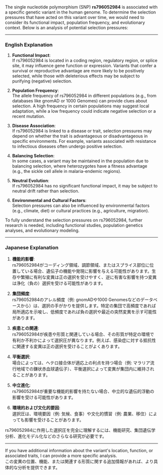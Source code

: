 The single nucleotide polymorphism (SNP) **rs796052984** is associated with a specific genetic variant in the human genome. To determine the selection pressures that have acted on this variant over time, we would need to consider its functional impact, population frequency, and evolutionary context. Below is an analysis of potential selection pressures:

---

### **English Explanation**
1. **Functional Impact**:  
   If rs796052984 is located in a coding region, regulatory region, or splice site, it may influence gene function or expression. Variants that confer a survival or reproductive advantage are more likely to be positively selected, while those with deleterious effects may be subject to purifying (negative) selection.

2. **Population Frequency**:  
   The allele frequency of rs796052984 in different populations (e.g., from databases like gnomAD or 1000 Genomes) can provide clues about selection. A high frequency in certain populations may suggest local adaptation, while a low frequency could indicate negative selection or a recent mutation.

3. **Disease Association**:  
   If rs796052984 is linked to a disease or trait, selection pressures may depend on whether the trait is advantageous or disadvantageous in specific environments. For example, variants associated with resistance to infectious diseases often undergo positive selection.

4. **Balancing Selection**:  
   In some cases, a variant may be maintained in the population due to balancing selection, where heterozygotes have a fitness advantage (e.g., the sickle cell allele in malaria-endemic regions).

5. **Neutral Evolution**:  
   If rs796052984 has no significant functional impact, it may be subject to neutral drift rather than selection.

6. **Environmental and Cultural Factors**:  
   Selection pressures can also be influenced by environmental factors (e.g., climate, diet) or cultural practices (e.g., agriculture, migration).

To fully understand the selection pressures on rs796052984, further research is needed, including functional studies, population genetics analyses, and evolutionary modeling.

---

### **Japanese Explanation**
1. **機能的影響**:  
   rs796052984がコーディング領域、調節領域、またはスプライス部位に位置している場合、遺伝子の機能や発現に影響を与える可能性があります。生存や繁殖に有利な変異は正の選択を受けやすく、逆に有害な影響を持つ変異は浄化（負の）選択を受ける可能性があります。

2. **集団頻度**:  
   rs796052984のアレル頻度（例: gnomADや1000 Genomesなどのデータベースから）は、選択の手がかりを提供します。特定の集団で高頻度であれば局所適応を示唆し、低頻度であれば負の選択や最近の突然変異を示す可能性があります。

3. **疾患との関連**:  
   rs796052984が疾患や形質と関連している場合、その形質が特定の環境で有利か不利かによって選択圧が異なります。例えば、感染症に対する抵抗性に関連する変異は正の選択を受けることがよくあります。

4. **平衡選択**:  
   場合によっては、ヘテロ接合体が適応上の利点を持つ場合（例: マラリア流行地域での鎌状赤血球遺伝子）、平衡選択によって変異が集団内に維持されることがあります。

5. **中立進化**:  
   rs796052984が重要な機能的影響を持たない場合、中立的な遺伝的浮動の影響を受ける可能性があります。

6. **環境的および文化的要因**:  
   選択圧は、環境要因（例: 気候、食事）や文化的慣習（例: 農業、移住）によっても影響を受けることがあります。

rs796052984に作用した選択圧を完全に理解するには、機能研究、集団遺伝学分析、進化モデル化などのさらなる研究が必要です。

---

If you have additional information about the variant's location, function, or associated traits, I can provide a more specific analysis.  
この変異の位置、機能、または関連する形質に関する追加情報があれば、より具体的な分析を提供できます。